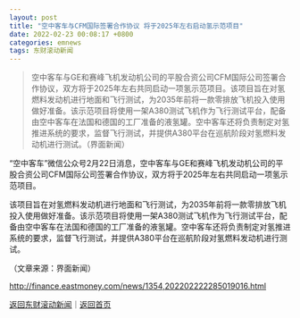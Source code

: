 ```yaml
---
layout: post
title: "空中客车与CFM国际签署合作协议 将于2025年左右启动氢示范项目"
date: 2022-02-23 00:08:17 +0800
categories: emnews
tags: 东财滚动新闻
---
```

> 空中客车与GE和赛峰飞机发动机公司的平股合资公司CFM国际公司签署合作协议，双方将于2025年左右共同启动一项氢示范项目。该项目旨在对氢燃料发动机进行地面和飞行测试，为2035年前将一款零排放飞机投入使用做好准备。该示范项目将使用一架A380测试飞机作为飞行测试平台，配备由空中客车在法国和德国的工厂准备的液氢罐。空中客车还将负责制定对氢推进系统的要求，监督飞行测试，并提供A380平台在巡航阶段对氢燃料发动机进行测试。（界面新闻）

<p>“空中客车”微信公众号2月22日消息，空中客车与GE和赛峰飞机发动机公司的平股合资公司CFM国际公司签署合作协议，双方将于2025年左右共同启动一项氢示范项目。</p><p>该项目旨在对氢燃料发动机进行地面和飞行测试，为2035年前将一款零排放飞机投入使用做好准备。该示范项目将使用一架A380测试飞机作为飞行测试平台，配备由空中客车在法国和德国的工厂准备的液氢罐。空中客车还将负责制定对氢推进系统的要求，监督飞行测试，并提供A380平台在巡航阶段对氢燃料发动机进行测试。</p><p class="em_media">（文章来源：界面新闻）</p>

<http://finance.eastmoney.com/news/1354,202202222285019016.html>

[返回东财滚动新闻](//finews.withounder.com/emnews/)｜[返回首页](//finews.withounder.com/)